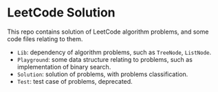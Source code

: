 # LeetCode Solution

This repo contains solution of LeetCode algorithm problems, and some code files relating to them.

- `Lib`: dependency of algorithm problems, such as `TreeNode`, `ListNode`.
- `Playground`: some data structure relating to problems, such as implementation of binary search.
- `Solution`: solution of problems, with problems classification.
- `Test`: test case of problems, deprecated.
